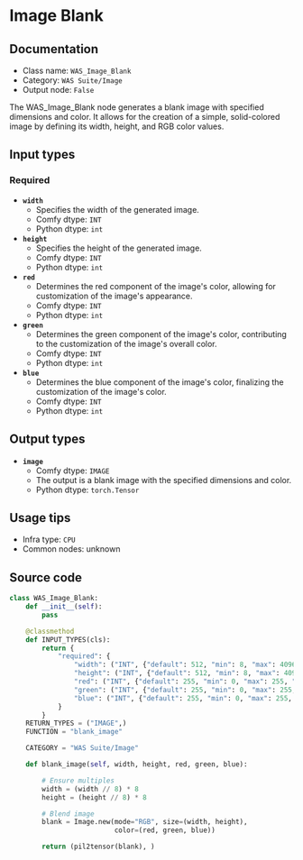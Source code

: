 # Image Blank
## Documentation
- Class name: `WAS_Image_Blank`
- Category: `WAS Suite/Image`
- Output node: `False`

The WAS_Image_Blank node generates a blank image with specified dimensions and color. It allows for the creation of a simple, solid-colored image by defining its width, height, and RGB color values.
## Input types
### Required
- **`width`**
    - Specifies the width of the generated image.
    - Comfy dtype: `INT`
    - Python dtype: `int`
- **`height`**
    - Specifies the height of the generated image.
    - Comfy dtype: `INT`
    - Python dtype: `int`
- **`red`**
    - Determines the red component of the image's color, allowing for customization of the image's appearance.
    - Comfy dtype: `INT`
    - Python dtype: `int`
- **`green`**
    - Determines the green component of the image's color, contributing to the customization of the image's overall color.
    - Comfy dtype: `INT`
    - Python dtype: `int`
- **`blue`**
    - Determines the blue component of the image's color, finalizing the customization of the image's color.
    - Comfy dtype: `INT`
    - Python dtype: `int`
## Output types
- **`image`**
    - Comfy dtype: `IMAGE`
    - The output is a blank image with the specified dimensions and color.
    - Python dtype: `torch.Tensor`
## Usage tips
- Infra type: `CPU`
- Common nodes: unknown


## Source code
```python
class WAS_Image_Blank:
    def __init__(self):
        pass

    @classmethod
    def INPUT_TYPES(cls):
        return {
            "required": {
                "width": ("INT", {"default": 512, "min": 8, "max": 4096, "step": 1}),
                "height": ("INT", {"default": 512, "min": 8, "max": 4096, "step": 1}),
                "red": ("INT", {"default": 255, "min": 0, "max": 255, "step": 1}),
                "green": ("INT", {"default": 255, "min": 0, "max": 255, "step": 1}),
                "blue": ("INT", {"default": 255, "min": 0, "max": 255, "step": 1}),
            }
        }
    RETURN_TYPES = ("IMAGE",)
    FUNCTION = "blank_image"

    CATEGORY = "WAS Suite/Image"

    def blank_image(self, width, height, red, green, blue):

        # Ensure multiples
        width = (width // 8) * 8
        height = (height // 8) * 8

        # Blend image
        blank = Image.new(mode="RGB", size=(width, height),
                          color=(red, green, blue))

        return (pil2tensor(blank), )

```
